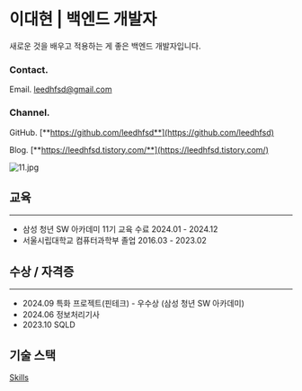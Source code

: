 # 이대현 | 백엔드 개발자

새로운 것을 배우고 적용하는 게 좋은 백엔드 개발자입니다.

### Contact.

Email. leedhfsd@gmail.com

### Channel.

GitHub. [**https://github.com/leedhfsd**](https://github.com/leedhfsd)

Blog. [**https://leedhfsd.tistory.com/**](https://leedhfsd.tistory.com/)

![11.jpg](11.jpg)

## 교육

---

- 삼성 청년 SW 아카데미 11기 교육 수료
2024.01 - 2024.12
- 서울시립대학교 컴퓨터과학부 졸업
2016.03 - 2023.02

## 수상 / 자격증

---

- 2024.09     특화 프로젝트(핀테크) - 우수상 (삼성 청년 SW 아카데미)
- 2024.06     정보처리기사
- 2023.10     SQLD

## 기술 스택

[Skills](https://www.notion.so/14525e3d9324813aa85bd2815ac53362?pvs=21)
